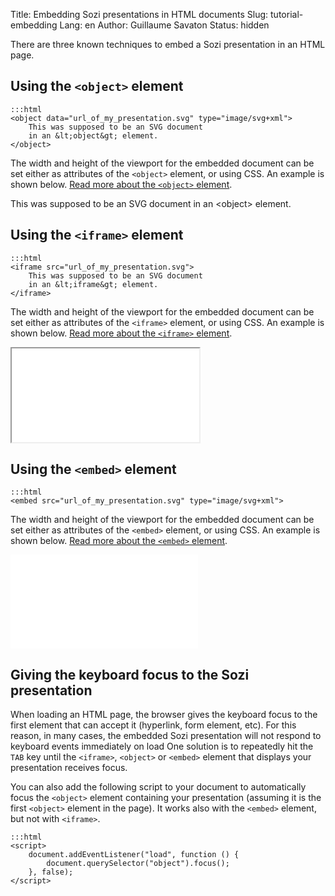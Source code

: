 Title: Embedding Sozi presentations in HTML documents
Slug: tutorial-embedding
Lang: en
Author: Guillaume Savaton
Status: hidden

There are three known techniques to embed a Sozi presentation in an HTML page.

Using the ``<object>`` element
------------------------------

    :::html
    <object data="url_of_my_presentation.svg" type="image/svg+xml">
        This was supposed to be an SVG document
        in an &lt;object&gt; element.
    </object>

The width and height of the viewport for the embedded document can be set either as attributes
of the ``<object>`` element, or using CSS.
An example is shown below.
[Read more about the ``<object>`` element](https://developer.mozilla.org/en-US/docs/Web/HTML/Element/object).

<object class="sozi" data="../static/images/this-is-not-a-slideshow.fast.svg" type="image/svg+xml">
    This was supposed to be an SVG document in an &lt;object&gt; element.
</object>

Using the ``<iframe>`` element
------------------------------

    :::html
    <iframe src="url_of_my_presentation.svg">
        This was supposed to be an SVG document
        in an &lt;iframe&gt; element.
    </iframe>

The width and height of the viewport for the embedded document can be set either as attributes
of the ``<iframe>`` element, or using CSS.
An example is shown below.
[Read more about the ``<iframe>`` element](https://developer.mozilla.org/en-US/docs/Web/HTML/Element/iframe).

<iframe class="sozi" src="|filename|/images/this-is-not-a-slideshow.fast.svg">
    This was supposed to be an SVG document in an &lt;object&gt; element.
</iframe>

Using the ``<embed>`` element
-----------------------------

    :::html
    <embed src="url_of_my_presentation.svg" type="image/svg+xml">
    
The width and height of the viewport for the embedded document can be set either as attributes
of the ``<embed>`` element, or using CSS.
An example is shown below.
[Read more about the ``<embed>`` element](https://developer.mozilla.org/en-US/docs/Web/HTML/Element/embed).

<embed class="sozi" src="|filename|/images/this-is-not-a-slideshow.fast.svg" type="image/svg+xml">

Giving the keyboard focus to the Sozi presentation
--------------------------------------------------

When loading an HTML page, the browser gives the keyboard focus to the first element
that can accept it (hyperlink, form element, etc).
For this reason, in many cases, the embedded Sozi presentation will not respond to keyboard events
immediately on load
One solution is to repeatedly hit the ``TAB`` key
until the ``<iframe>``, ``<object>`` or ``<embed>`` element that displays your presentation
receives focus.

You can also add the following script to your document to automatically focus the
``<object>`` element containing your presentation (assuming it is the first ``<object>``
element in the page).
It works also with the ``<embed>`` element, but not with ``<iframe>``.

    :::html
    <script>
        document.addEventListener("load", function () {
            document.querySelector("object").focus();
        }, false);
    </script>
